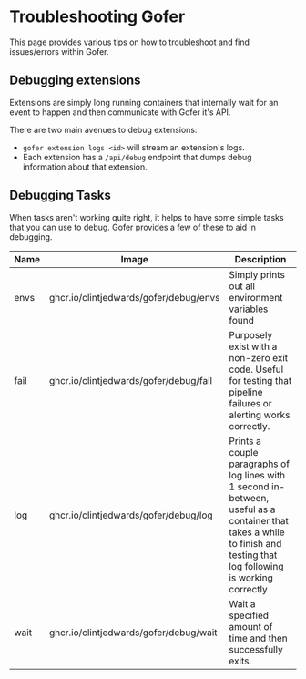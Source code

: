 # Troubleshooting Gofer

This page provides various tips on how to troubleshoot and find issues/errors within Gofer.

## Debugging extensions

Extensions are simply long running containers that internally wait for an event to happen and then communicate with Gofer it's API.

There are two main avenues to debug extensions:

- `gofer extension logs <id>` will stream an extension's logs.
- Each extension has a `/api/debug` endpoint that dumps debug information about that extension.

## Debugging Tasks

When tasks aren't working quite right, it helps to have some simple tasks that you can use to debug. Gofer provides a few of these to aid in debugging.

| Name | Image                                  | Description                                                                                                                                                              |
| ---- | -------------------------------------- | ------------------------------------------------------------------------------------------------------------------------------------------------------------------------ |
| envs | ghcr.io/clintjedwards/gofer/debug/envs | Simply prints out all environment variables found                                                                                                                        |
| fail | ghcr.io/clintjedwards/gofer/debug/fail | Purposely exist with a non-zero exit code. Useful for testing that pipeline failures or alerting works correctly.                                                        |
| log  | ghcr.io/clintjedwards/gofer/debug/log  | Prints a couple paragraphs of log lines with 1 second in-between, useful as a container that takes a while to finish and testing that log following is working correctly |
| wait | ghcr.io/clintjedwards/gofer/debug/wait | Wait a specified amount of time and then successfully exits.                                                                                                             |
